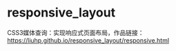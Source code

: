 # responsive_layout
CSS3媒体查询：实现响应式页面布局，作品链接：https://liuhp.github.io/responsive_layout/responsive.html
